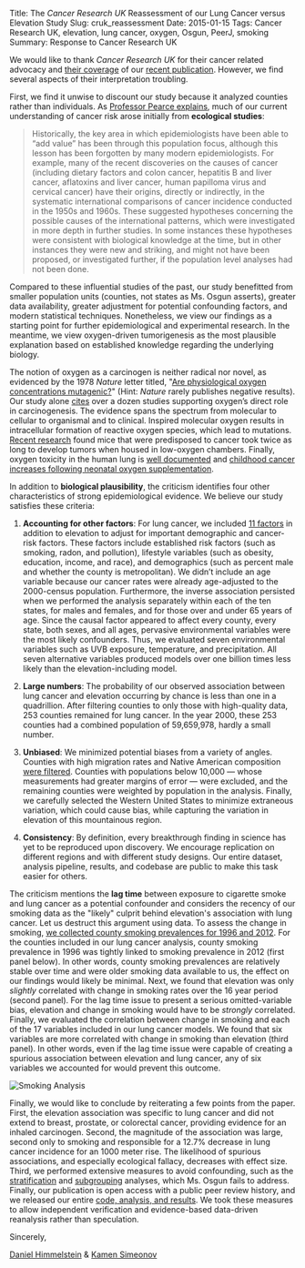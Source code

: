 Title: The <i>Cancer Research UK</i> Reassessment of our Lung Cancer versus Elevation Study
Slug: cruk_reassessment
Date: 2015-01-15
Tags: Cancer Research UK, elevation, lung cancer, oxygen, Osgun, PeerJ, smoking
Summary: Response to Cancer Research UK

We would like to thank _Cancer Research UK_ for their cancer related advocacy and [their coverage](http://scienceblog.cancerresearchuk.org/2015/01/14/does-oxygen-cause-lung-cancer-i-wouldnt-hold-your-breath/ "Does oxygen cause lung cancer?") of our [recent publication](http://dx.doi.org/10.7717/peerj.705 "Lung cancer incidence decreases with elevation"). However, we find several aspects of their interpretation troubling.

First, we find it unwise to discount our study because it analyzed counties rather than individuals. As [Professor Pearce explains](http://dx.doi.org/10.1136/jech.54.5.326 "The ecological fallacy strikes back"), much of our current understanding of cancer risk arose initially from **ecological studies**:

> Historically, the key area in which epidemiologists have been able to &#8220;add value&#8221; has been through this population focus, although this lesson has been forgotten by many modern epidemiologists. For example, many of the recent discoveries on the causes of cancer (including dietary factors and colon cancer, hepatitis B and liver cancer, aflatoxins and liver cancer, human papilloma virus and cervical cancer) have their origins, directly or indirectly, in the systematic international comparisons of cancer incidence conducted in the 1950s and 1960s. These suggested hypotheses concerning the possible causes of the international patterns, which were investigated in more depth in further studies. In some instances these hypotheses were consistent with biological knowledge at the time, but in other instances they were new and striking, and might not have been proposed, or investigated further, if the population level analyses had not been done.

Compared to these influential studies of the past, our study benefitted from smaller population units (counties, not states as Ms. Osgun asserts), greater data availability, greater adjustment for potential confounding factors, and modern statistical techniques. Nonetheless, we view our findings as a starting point for further epidemiological and experimental research. In the meantime, we view oxygen-driven tumorigenesis as the most plausible explanation based on established knowledge regarding the underlying biology.

The notion of oxygen as a carcinogen is neither radical nor novel, as evidenced by the 1978 _Nature_ letter titled, "[Are physiological oxygen concentrations mutagenic?](http://dx.doi.org/10.1038/274606a0 "Are physiological oxygen concentrations mutagenic?")" (Hint: _Nature_ rarely publishes negative results). Our study alone [cites](https://peerj.com/articles/705/#p-2) over a dozen studies supporting oxygen&#8217;s direct role in carcinogenesis. The evidence spans the spectrum from molecular to cellular to organismal and to clinical. Inspired molecular oxygen results in intracellular formation of reactive oxygen species, which lead to mutations. [Recent research](http://dx.doi.org/10.1371/journal.pone.0019785 "Ambient Oxygen Promotes Tumorigenesis") found mice that were predisposed to cancer took twice as long to develop tumors when housed in low-oxygen chambers. Finally, oxygen toxicity in the human lung is [well documented](http://dx.doi.org/10.1378/chest.88.6.900 "Pulmonary oxygen toxicity") and [childhood cancer increases following neonatal oxygen supplementation](http://dx.doi.org/10.1016/j.jpeds.2005.03.008 "Childhood Cancer Following Neonatal Oxygen Supplementation").

In addition to **biological plausibility**, the criticism identifies four other characteristics of strong epidemiological evidence. We believe our study satisfies these criteria:

1.  **Accounting for other factors**: For lung cancer, we included [11 factors](http://dx.doi.org/10.7717/peerj.705/table-1 "Table 1: Predictor information and inclusion.") in addition to elevation to adjust for important demographic and cancer-risk factors. These factors include established risk factors (such as smoking, radon, and pollution), lifestyle variables (such as obesity, education, income, and race), and demographics (such as percent male and whether the county is metropolitan). We didn&#8217;t include an age variable because our cancer rates were already age-adjusted to the 2000-census population. Furthermore, the inverse association persisted when we performed the analysis separately within each of the ten states, for males and females, and for those over and under 65 years of age. Since the causal factor appeared to affect every county, every state, both sexes, and all ages, pervasive environmental variables were the most likely confounders. Thus, we evaluated seven environmental variables such as UVB exposure, temperature, and precipitation. All seven alternative variables produced models over one billion times less likely than the elevation-including model.

2.  **Large numbers**: The probability of our observed association between lung cancer and elevation occurring by chance is less than one in a quadrillion. After filtering counties to only those with high-quality data, 253 counties remained for lung cancer. In the year 2000, these 253 counties had a combined population of 59,659,978, hardly a small number.

3.  **Unbiased**: We minimized potential biases from a variety of angles. Counties with high migration rates and Native American composition [were filtered](http://dx.doi.org/10.7717/peerj.705/supp-1 "Quality Control Filters"). Counties with populations below 10,000 &#8212; whose measurements had greater margins of error &#8212; were excluded, and the remaining counties were weighted by population in the analysis. Finally, we carefully selected the Western United States to minimize extraneous variation, which could cause bias, while capturing the variation in elevation of this mountainous region.

4.  **Consistency**: By definition, every breakthrough finding in science has yet to be reproduced upon discovery. We encourage replication on different regions and with different study designs. Our entire dataset, analysis pipeline, results, and codebase are public to make this task easier for others.

The criticism mentions the **lag time** between exposure to cigarette smoke and lung cancer as a potential confounder and considers the recency of our smoking data as the "likely" culprit behind elevation's association with lung cancer. Let us destruct this argument using data. To assess the change in smoking, [we collected county smoking prevalences for 1996 and 2012](http://dx.doi.org/10.1186/1478-7954-12-5 "Cigarette smoking prevalence in US counties: 1996-2012"). For the counties included in our lung cancer analysis, county smoking prevalence in 1996 was tightly linked to smoking prevalence in 2012 (first panel below). In other words, county smoking prevalences are relatively stable over time and were older smoking data available to us, the effect on our findings would likely be minimal. Next, we found that elevation was only _slightly_ correlated with change in smoking rates over the 16 year period (second panel). For the lag time issue to present a serious omitted-variable bias, elevation and change in smoking would have to be _strongly_ correlated. Finally, we evaluated the correlation between change in smoking and each of the 17 variables included in our lung cancer models. We found that six variables are more correlated with change in smoking than elevation (third panel). In other words, even if the lag time issue were capable of creating a spurious association between elevation and lung cancer, any of six variables we accounted for would prevent this outcome.

![Smoking Analysis](http://dhimmel.com/wp-content/uploads/smoking-lagtime.png "Smoking Analysis")

Finally, we would like to conclude by reiterating a few points from the paper. First, the elevation association was specific to lung cancer and did not extend to breast, prostate, or colorectal cancer, providing evidence for an inhaled carcinogen. Second, the magnitude of the association was large, second only to smoking and responsible for a 12.7% decrease in lung cancer incidence for an 1000 meter rise. The likelihood of spurious associations, and especially ecological fallacy, decreases with effect size. Third, we performed extensive measures to avoid confounding, such as the [stratification](https://peerj.com/articles/705/#p-42) and [subgrouping](https://peerj.com/articles/705/#p-45) analyses, which Ms. Osgun fails to address. Finally, our publication is open access with a public peer review history, and we released our entire [code, analysis, and results](https://github.com/dhimmel/elevcan "Project GitHub Repository"). We took these measures to allow independent verification and evidence-based data-driven reanalysis rather than speculation.

Sincerely,

[Daniel Himmelstein](http://dhimmel.com "Daniel Himmelstein") &#038; [Kamen Simeonov](http://www.ksimeonov.com/ "Kamen Simeonov")
